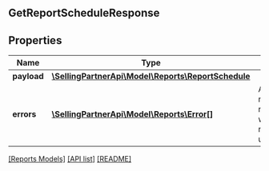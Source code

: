 ## GetReportScheduleResponse

## Properties

Name | Type | Description | Notes
------------ | ------------- | ------------- | -------------
**payload** | [**\SellingPartnerApi\Model\Reports\ReportSchedule**](ReportSchedule.md) |  | [optional]
**errors** | [**\SellingPartnerApi\Model\Reports\Error[]**](Error.md) | A list of error responses returned when a request is unsuccessful. | [optional]

[[Reports Models]](../) [[API list]](../../Api) [[README]](../../../README.md)
